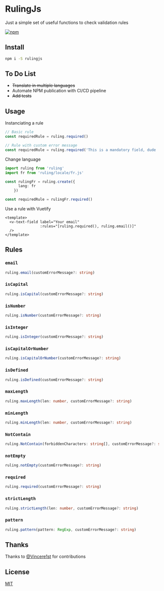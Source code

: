 # RulingJs

Just a simple set of useful functions to check validation rules

[![npm](https://img.shields.io/npm/v/rulingjs.svg)](https://www.npmjs.com/package/rulingjs)

## Install

```bash
npm i -S rulingjs
```

## To Do List

- ~~Translate in multiple languages~~
- Automate NPM publication with CI/CD pipeline
- ~~Add tests~~

## Usage 
Instanciating a rule
```typescript
// Basic rule
const requiredRule = ruling.required()

// Rule with custom error message
const requiredRule = ruling.required('This is a mandatory field, dude !')
```

Change language
```typescript
import ruling from 'ruling'
import fr from 'ruling/locale/fr.js'

const rulingFr = ruling.create({
      lang: fr
    })

const requiredRule = rulingFr.required()
```

Use a rule with Vuetify
```vue
<template>
  <v-text-field label="Your email"
                :rules="[ruling.required(), ruling.email()]"
  />
</template>
```

## Rules

### `email`
```typescript
ruling.email(customErrorMessage?: string)
```

### `isCapital`
```typescript
ruling.isCapital(customErrorMessage?: string)
```

### `isNumber`
```typescript
ruling.isNumber(customErrorMessage?: string)
```

### `isInteger`
```typescript
ruling.isInteger(customErrorMessage?: string)
```

### `isCapitalOrNumber`
```typescript
ruling.isCapitalOrNumber(customErrorMessage?: string)
```

### `isDefined`
```typescript
ruling.isDefined(customErrorMessage?: string)
```

### `maxLength`
```typescript
ruling.maxLength(len: number, customErrorMessage?: string)
```

### `minLength`
```typescript
ruling.minLength(len: number, customErrorMessage?: string)
```

### `NotContain`
```typescript
ruling.NotContain(forbiddenCharacters: string[], customErrorMessage?: string)
```

### `notEmpty`
```typescript
ruling.notEmpty(customErrorMessage?: string)
```

### `required`
```typescript
ruling.required(customErrorMessage?: string)
```

### `strictLength`
```typescript
ruling.strictLength(len: number, customErrorMessage?: string)
```

### `pattern`
```typescript
ruling.pattern(pattern: RegExp, customErrorMessage?: string)
```

## Thanks

Thanks to [@Vincere1st](https://github.com/Vincere1st) for contributions

## License

[MIT](http://opensource.org/licenses/MIT)
